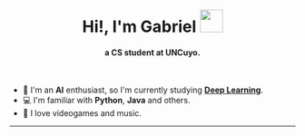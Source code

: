 <h1 align="center">Hi!, I'm Gabriel <img height="40" src="https://junimobot.github.io/junimo.png"></h1>
<h4 align="center">a CS student at UNCuyo.</h4>

<br>

- 👋 I'm an **AI** enthusiast, so I'm currently studying **[Deep Learning](https://course.fast.ai/)**.
- 💻 I'm familiar with **Python**, **Java** and others.
- 👾 I love videogames and music.

  
---


